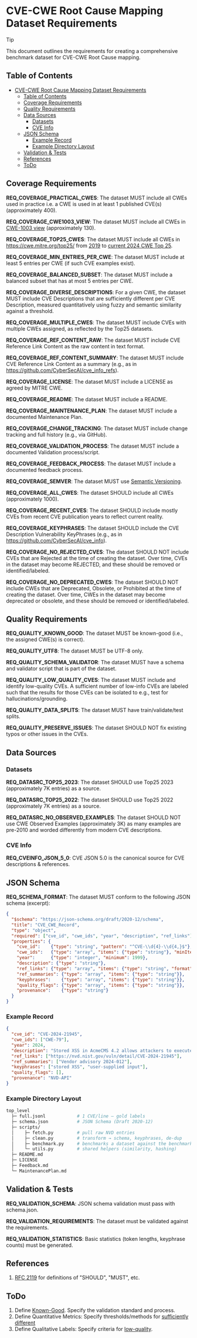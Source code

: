 # CVE-CWE Root Cause Mapping Dataset Requirements

> [!TIP]
> This document outlines the requirements for creating a comprehensive benchmark dataset for CVE-CWE Root Cause mapping.

## Table of Contents

- [CVE-CWE Root Cause Mapping Dataset Requirements](#cve-cwe-root-cause-mapping-dataset-requirements)
  - [Table of Contents](#table-of-contents)
  - [Coverage Requirements](#coverage-requirements)
  - [Quality Requirements](#quality-requirements)
  - [Data Sources](#data-sources)
    - [Datasets](#datasets)
    - [CVE Info](#cve-info)
  - [JSON Schema](#json-schema)
    - [Example Record](#example-record)
    - [Example Directory Layout](#example-directory-layout)
  - [Validation \& Tests](#validation--tests)
  - [References](#references)
  - [ToDo](#todo)

## Coverage Requirements

<a id="REQ_COVERAGE_PRACTICAL_CWES"></a>**REQ_COVERAGE_PRACTICAL_CWES**: The dataset MUST include all CWEs used in practice i.e. a CWE is used in at least 1 published CVE(s) (approximately 400).

<a id="REQ_COVERAGE_CWE1003_VIEW"></a>**REQ_COVERAGE_CWE1003_VIEW**: The dataset MUST include all CWEs in [CWE-1003 view](https://cwe.mitre.org/data/definitions/1003.html) (approximately 130).

<a id="REQ_COVERAGE_TOP25_CWES"></a>**REQ_COVERAGE_TOP25_CWES**: The dataset MUST include all CWEs in https://cwe.mitre.org/top25/ from [2019](https://cwe.mitre.org/top25/archive/) to [current 2024 CWE Top 25](https://cwe.mitre.org/top25/index.html).

<a id="REQ_COVERAGE_MIN_ENTRIES_PER_CWE"></a>**REQ_COVERAGE_MIN_ENTRIES_PER_CWE**: The dataset MUST include at least 5 entries per CWE (if such CVE examples exist).

<a id="REQ_COVERAGE_BALANCED_SUBSET"></a>**REQ_COVERAGE_BALANCED_SUBSET**: The dataset MUST include a balanced subset that has at most 5 entries per CWE.

<a id="REQ_COVERAGE_DIVERSE_DESCRIPTIONS"></a>**REQ_COVERAGE_DIVERSE_DESCRIPTIONS**: For a given CWE, the dataset MUST include CVE Descriptions that are sufficiently different per CVE Description, measured quantitatively using fuzzy and semantic similarity against a threshold.

<a id="REQ_COVERAGE_MULTIPLE_CWES"></a>**REQ_COVERAGE_MULTIPLE_CWES**: The dataset MUST include CVEs with multiple CWEs assigned, as reflected by the Top25 datasets.

<a id="REQ_COVERAGE_REF_CONTENT_RAW"></a>**REQ_COVERAGE_REF_CONTENT_RAW**: The dataset MUST include CVE Reference Link Content as the raw content in text format.

<a id="REQ_COVERAGE_REF_CONTENT_SUMMARY"></a>**REQ_COVERAGE_REF_CONTENT_SUMMARY**: The dataset MUST include CVE Reference Link Content as a summary (e.g., as in https://github.com/CyberSecAI/cve_info_refs).

<a id="REQ_COVERAGE_LICENSE"></a>**REQ_COVERAGE_LICENSE**: The dataset MUST include a LICENSE as agreed by MITRE CWE.

<a id="REQ_COVERAGE_README"></a>**REQ_COVERAGE_README**: The dataset MUST include a README.

<a id="REQ_COVERAGE_MAINTENANCE_PLAN"></a>**REQ_COVERAGE_MAINTENANCE_PLAN**: The dataset MUST include a documented Maintenance Plan.

<a id="REQ_COVERAGE_CHANGE_TRACKING"></a>**REQ_COVERAGE_CHANGE_TRACKING**: The dataset MUST include change tracking and full history (e.g., via GitHub).

<a id="REQ_COVERAGE_VALIDATION_PROCESS"></a>**REQ_COVERAGE_VALIDATION_PROCESS**: The dataset MUST include a documented Validation process/script.

<a id="REQ_COVERAGE_FEEDBACK_PROCESS"></a>**REQ_COVERAGE_FEEDBACK_PROCESS**: The dataset MUST include a documented feedback process.

<a id="REQ_COVERAGE_SEMVER"></a>**REQ_COVERAGE_SEMVER**: The dataset MUST use [Semantic Versioning](https://semver.org/).

<a id="REQ_COVERAGE_ALL_CWES"></a>**REQ_COVERAGE_ALL_CWES**: The dataset SHOULD include all CWEs (approximately 1000).

<a id="REQ_COVERAGE_RECENT_CVES"></a>**REQ_COVERAGE_RECENT_CVES**: The dataset SHOULD include mostly CVEs from recent CVE publication years to reflect current reality.

<a id="REQ_COVERAGE_KEYPHRASES"></a>**REQ_COVERAGE_KEYPHRASES**: The dataset SHOULD include the CVE Description Vulnerability KeyPhrases (e.g., as in https://github.com/CyberSecAI/cve_info).

<a id="REQ_COVERAGE_NO_REJECTED_CVES"></a>**REQ_COVERAGE_NO_REJECTED_CVES**: The dataset SHOULD NOT include CVEs that are Rejected at the time of creating the dataset. Over time, CVEs in the dataset may become REJECTED, and these should be removed or identified/labeled.

<a id="REQ_COVERAGE_NO_DEPRECATED_CWES"></a>**REQ_COVERAGE_NO_DEPRECATED_CWES**: The dataset SHOULD NOT include CWEs that are Deprecated, Obsolete, or Prohibited at the time of creating the dataset. Over time, CWEs in the dataset may become deprecated or obsolete, and these should be removed or identified/labeled.

## Quality Requirements

<a id="REQ_QUALITY_KNOWN_GOOD"></a>**REQ_QUALITY_KNOWN_GOOD**: The dataset MUST be known-good (i.e., the assigned CWE(s) is correct).

<a id="REQ_QUALITY_UTF8"></a>**REQ_QUALITY_UTF8**: The dataset MUST be UTF-8 only.

<a id="REQ_QUALITY_SCHEMA_VALIDATOR"></a>**REQ_QUALITY_SCHEMA_VALIDATOR**: The dataset MUST have a schema and validator script that is part of the dataset.

<a id="REQ_QUALITY_LOW_QUALITY_CVES"></a>**REQ_QUALITY_LOW_QUALITY_CVES**: The dataset MUST include and identify low-quality CVEs. A sufficient number of low-info CVEs are labeled such that the results for those CVEs can be isolated to e.g., test for hallucinations/grounding.

<a id="REQ_QUALITY_DATA_SPLITS"></a>**REQ_QUALITY_DATA_SPLITS**: The dataset MUST have train/validate/test splits.

<a id="REQ_QUALITY_PRESERVE_ISSUES"></a>**REQ_QUALITY_PRESERVE_ISSUES**: The dataset SHOULD NOT fix existing typos or other issues in the CVEs.

## Data Sources

### Datasets

<a id="REQ_DATASRC_TOP25_2023"></a>**REQ_DATASRC_TOP25_2023**: The dataset SHOULD use Top25 2023 (approximately 7K entries) as a source.

<a id="REQ_DATASRC_TOP25_2022"></a>**REQ_DATASRC_TOP25_2022**: The dataset SHOULD use Top25 2022 (approximately 7K entries) as a source.

<a id="REQ_DATASRC_NO_OBSERVED_EXAMPLES"></a>**REQ_DATASRC_NO_OBSERVED_EXAMPLES**: The dataset SHOULD NOT use CWE Observed Examples (approximately 3K) as many examples are pre-2010 and worded differently from modern CVE descriptions.

### CVE Info

<a id="REQ_CVEINFO_JSON_5_0"></a>**REQ_CVEINFO_JSON_5_0**: CVE JSON 5.0 is the canonical source for CVE descriptions & references.

## JSON Schema

<a id="REQ_SCHEMA_FORMAT"></a>**REQ_SCHEMA_FORMAT**: The dataset MUST conform to the following JSON schema (excerpt):

```json
{
  "$schema": "https://json-schema.org/draft/2020-12/schema",
  "title": "CVE_CWE_Record",
  "type": "object",
  "required": ["cve_id", "cwe_ids", "year", "description", "ref_links"],
  "properties": {
    "cve_id":    {"type": "string", "pattern": "^CVE-\\d{4}-\\d{4,}$"},
    "cwe_ids":   {"type": "array", "items": {"type": "string"}, "minItems": 1},
    "year":      {"type": "integer", "minimum": 1999},
    "description": {"type": "string"},
    "ref_links": {"type": "array", "items": {"type": "string", "format": "uri"}},
    "ref_summaries": {"type": "array", "items": {"type": "string"}},
    "keyphrases":    {"type": "array", "items": {"type": "string"}},
    "quality_flags": {"type": "array", "items": {"type": "string"}},
    "provenance":    {"type": "string"}
  }
}
```

### Example Record

```json
{
  "cve_id": "CVE-2024-21945",
  "cwe_ids": ["CWE-79"],
  "year": 2024,
  "description": "Stored XSS in AcmeCMS 4.2 allows attackers to execute arbitrary JavaScript via the title field…",
  "ref_links": ["https://nvd.nist.gov/vuln/detail/CVE-2024-21945"],
  "ref_summaries": ["Vendor advisory 2024‑012"],
  "keyphrases": ["stored XSS", "user‑supplied input"],
  "quality_flags": [],
  "provenance": "NVD‑API"
}
```

### Example Directory Layout

```bash
top_level
  ├─ full.jsonl            # 1 CVE/line – gold labels
  ├─ schema.json           # JSON Schema (Draft 2020‑12)
  ├─ scripts/
  │    ├─ fetch.py         # pull raw NVD entries
  │    ├─ clean.py         # transform → schema, keyphrases, de‑dup
  │    ├─ benchmark.py     # benchmarks a dataset against the benchmark
  │    └─ utils.py         # shared helpers (similarity, hashing)
  ├─ README.md
  ├─ LICENSE
  ├─ Feedback.md
  └─ MaintenancePlan.md
```

## Validation & Tests

<a id="REQ_VALIDATION_SCHEMA"></a>**REQ_VALIDATION_SCHEMA**: JSON schema validation must pass with schema.json.

<a id="REQ_VALIDATION_REQUIREMENTS"></a>**REQ_VALIDATION_REQUIREMENTS**: The dataset must be validated against the requirements.

<a id="REQ_VALIDATION_STATISTICS"></a>**REQ_VALIDATION_STATISTICS**: Basic statistics (token lengths, keyphrase counts) must be generated.

## References

1. [RFC 2119](https://www.rfc-editor.org/rfc/rfc2119) for definitions of "SHOULD", "MUST", etc.

## ToDo
1. Define [Known-Good](#REQ_QUALITY_KNOWN_GOOD). Specify the validation standard and process.
2. Define Quantitative Metrics: Specify thresholds/methods for [sufficiently different](#REQ_COVERAGE_DIVERSE_DESCRIPTIONS)
3. Define Qualitative Labels: Specify criteria for [low-quality](#REQ_QUALITY_LOW_QUALITY_CVES).